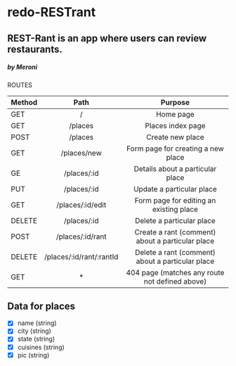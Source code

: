 # redo-RESTrant
## REST-Rant is an app where users can review restaurants.
##### by Meroni


ROUTES

|Method  | Path                     | Purpose                                         |
|--------|:------------------------:|:---------:                                      |
|GET     | /                        | Home page                                       |
|GET     | /places                  | Places index page                               |
|POST    | /places                  | Create new place                                |
|GET     | /places/new              | Form page for creating a new place              |
|GE      | /places/:id              | Details about a particular place                |
|PUT     | /places/:id              | Update a particular place                       |
|GET     | /places/:id/edit         | Form page for editing an existing place         |
|DELETE  | /places/:id              | Delete a particular place                       |
|POST    | /places/:id/rant         | Create a rant (comment) about a particular place|
|DELETE  | /places/:id/rant/:rantId | Delete a rant (comment) about a particular place|
|GET     | *                        | 404 page (matches any route not defined above)  |


## Data for places
- [x] name (string)
- [x] city (string)
- [x] state (string)
- [x] cuisines (string)
- [x] pic (string)
